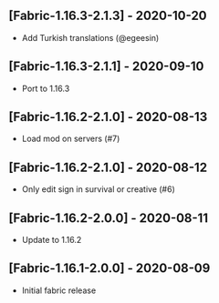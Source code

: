 ## [Fabric-1.16.3-2.1.3] - 2020-10-20
* Add Turkish translations (@egeesin)

## [Fabric-1.16.3-2.1.1] - 2020-09-10
* Port to 1.16.3

## [Fabric-1.16.2-2.1.0] - 2020-08-13
* Load mod on servers (#7)

## [Fabric-1.16.2-2.1.0] - 2020-08-12
* Only edit sign in survival or creative (#6)

## [Fabric-1.16.2-2.0.0] - 2020-08-11
- Update to 1.16.2

## [Fabric-1.16.1-2.0.0] - 2020-08-09
- Initial fabric release
